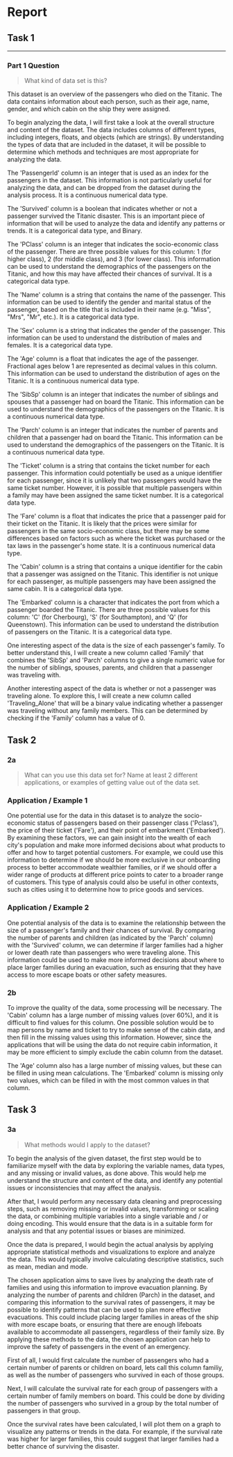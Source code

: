 # Report

## Task 1

---

### Part 1 Question

> What kind of data set is this?

This dataset is an overview of the passengers who died on the Titanic. The data contains information about each person, such as their age, name, gender, and which cabin on the ship they were assigned.

To begin analyzing the data, I will first take a look at the overall structure and content of the dataset. The data includes columns of different types, including integers, floats, and objects (which are strings). By understanding the types of data that are included in the dataset, it will be possible to determine which methods and techniques are most appropriate for analyzing the data.

The 'PassengerId' column is an integer that is used as an index for the passengers in the dataset. This information is not particularly useful for analyzing the data, and can be dropped from the dataset during the analysis process. It is a continuous numerical data type.

The 'Survived' column is a boolean that indicates whether or not a passenger survived the Titanic disaster. This is an important piece of information that will be used to analyze the data and identify any patterns or trends. It is a categorical data type, and Binary.

The 'PClass' column is an integer that indicates the socio-economic class of the passenger. There are three possible values for this column: 1 (for higher class), 2 (for middle class), and 3 (for lower class). This information can be used to understand the demographics of the passengers on the Titanic, and how this may have affected their chances of survival. It is a categorical data type.

The 'Name' column is a string that contains the name of the passenger. This information can be used to identify the gender and marital status of the passenger, based on the title that is included in their name (e.g. "Miss", "Mrs", "Mr", etc.). It is a categorical data type.

The 'Sex' column is a string that indicates the gender of the passenger. This information can be used to understand the distribution of males and females. It is a categorical data type.

The 'Age' column is a float that indicates the age of the passenger. Fractional ages below 1 are represented as decimal values in this column. This information can be used to understand the distribution of ages on the Titanic. It is a continuous numerical data type.

The 'SibSp' column is an integer that indicates the number of siblings and spouses that a passenger had on board the Titanic. This information can be used to understand the demographics of the passengers on the Titanic. It is a continuous numerical data type.

The 'Parch' column is an integer that indicates the number of parents and children that a passenger had on board the Titanic. This information can be used to understand the demographics of the passengers on the Titanic. It is a continuous numerical data type.

The 'Ticket' column is a string that contains the ticket number for each passenger. This information could potentially be used as a unique identifier for each passenger, since it is unlikely that two passengers would have the same ticket number. However, it is possible that multiple passengers within a family may have been assigned the same ticket number. It is a categorical data type.

The 'Fare' column is a float that indicates the price that a passenger paid for their ticket on the Titanic. It is likely that the prices were similar for passengers in the same socio-economic class, but there may be some differences based on factors such as where the ticket was purchased or the tax laws in the passenger's home state. It is a continuous numerical data type.

The 'Cabin' column is a string that contains a unique identifier for the cabin that a passenger was assigned on the Titanic. This identifier is not unique for each passenger, as multiple passengers may have been assigned the same cabin. It is a categorical data type.

The 'Embarked' column is a character that indicates the port from which a passenger boarded the Titanic. There are three possible values for this column: 'C' (for Cherbourg), 'S' (for Southampton), and 'Q' (for Queenstown). This information can be used to understand the distribution of passengers on the Titanic. It is a categorical data type.

One interesting aspect of the data is the size of each passenger's family. To better understand this, I will create a new column called 'Family' that combines the 'SibSp' and 'Parch' columns to give a single numeric value for the number of siblings, spouses, parents, and children that a passenger was traveling with.

Another interesting aspect of the data is whether or not a passenger was traveling alone. To explore this, I will create a new column called 'Traveling_Alone' that will be a binary value indicating whether a passenger was traveling without any family members. This can be determined by checking if the 'Family' column has a value of 0.

## Task 2

### 2a
> What can you use this data set for? Name at least 2 different applications, or examples of getting value out of the data set.

### Application / Example 1

One potential use for the data in this dataset is to analyze the socio-economic status of passengers based on their passenger class ('Pclass'), the price of their ticket ('Fare'), and their point of embarkment ('Embarked'). By examining these factors, we can gain insight into the wealth of each city's population and make more informed decisions about what products to offer and how to target potential customers. For example, we could use this information to determine if we should be more exclusive in our onboarding process to better accommodate wealthier families, or if we should offer a wider range of products at different price points to cater to a broader range of customers. This type of analysis could also be useful in other contexts, such as cities using it to determine how to price goods and services.

### Application / Example 2

One potential analysis of the data is to examine the relationship between the size of a passenger's family and their chances of survival. By comparing the number of parents and children (as indicated by the 'Parch' column) with the 'Survived' column, we can determine if larger families had a higher or lower death rate than passengers who were traveling alone. This information could be used to make more informed decisions about where to place larger families during an evacuation, such as ensuring that they have access to more escape boats or other safety measures.

### 2b

To improve the quality of the data, some processing will be necessary. The 'Cabin' column has a large number of missing values (over 60%), and it is difficult to find values for this column. One possible solution would be to map persons by name and ticket to try to make sense of the cabin data, and then fill in the missing values using this information. However, since the applications that will be using the data do not require cabin information, it may be more efficient to simply exclude the cabin column from the dataset.

The 'Age' column also has a large number of missing values, but these can be filled in using mean calculations. The 'Embarked' column is missing only two values, which can be filled in with the most common values in that column.

## Task 3

### 3a

> What methods would I apply to the dataset?

To begin the analysis of the given dataset, the first step would be to familiarize myself with the data by exploring the variable names, data types, and any missing or invalid values, as done above. This would help me understand the structure and content of the data, and identify any potential issues or inconsistencies that may affect the analysis.

After that, I would perform any necessary data cleaning and preprocessing steps, such as removing missing or invalid values, transforming or scaling the data, or combining multiple variables into a single variable and / or 
doing encoding. This would ensure that the data is in a suitable form for analysis and that any potential issues or biases are minimized.

Once the data is prepared, I would begin the actual analysis by applying appropriate statistical methods and visualizations to explore and analyze the data. This would typically involve calculating descriptive statistics, such as mean, median and mode.

The chosen application aims to save lives by analyzing the death rate of families and using this information to improve evacuation planning. By analyzing the number of parents and children (Parch) in the dataset, and comparing this information to the survival rates of passengers, it may be possible to identify patterns that can be used to plan more effective evacuations. This could include placing larger families in areas of the ship with more escape boats, or ensuring that there are enough lifeboats available to accommodate all passengers, regardless of their family size. By applying these methods to the data, the chosen application can help to improve the safety of passengers in the event of an emergency.

First of all, I would first calculate the number of passengers who had a certain number of parents or children on board, lets call this column familiy, as well as the number of passengers who survived in each of those groups.

Next, I will calculate the survival rate for each group of passengers with a certain number of family members on board. This could be done by dividing the number of passengers who survived in a group by the total number of passengers in that group.

Once the survival rates have been calculated, I will plot them on a graph to visualize any patterns or trends in the data. For example, if the survival rate was higher for larger families, this could suggest that larger families had a better chance of surviving the disaster.
